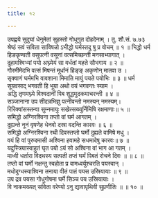 ```yaml
---
title: १२

---
```

उपह्वये सुदुघां धेनुमेतां सुहस्तो गोधुगुत दोहदेनाम् । तु. शौ.सं. ७.७३  
श्रेष्ठं सवं सविता साविषन्नो ऽभीद्धो घर्मस्तदु षु प्र वोचम् ॥ १ ॥ भिद्धो धर्म  
हिङकृण्वती वसुपत्नी वसूनां वत्समिच्छन्ती मनसाभ्यागात् ।  
दुहामश्विभ्यां पयो अघ्न्येयं सा वर्धतां महते सौभगाय ॥ २ ॥  
गौरमीमेदभि वत्सं मिषन्तं मूर्धानं हिङ्ङ् अकृणोन् मातवा उ ।  
सृक्वाणं घर्ममभि वावशाना मिमाति मायुं पयते पयोभिः ॥ ३ ॥ धर्म  
सूयवसाद् भगवती हि भूया अथो वयं भगवन्तः स्याम ।  
अद्धि तृणमघ्न्ये विश्वदानीं पिब शुद्धमुदकमाचरन्ती ॥ ४ ॥  
सञ्जानाना उप सीदन्नभिज्ञु पत्नीवन्तो नमस्यन् नमस्यम्।  
रिरिक्वांसस्तन्वा सुम्नमायुः सखेत्सख्युर्निमिषि रक्षमाणाः॥ ५ ॥  
समिद्धो अग्निरश्विना तप्तो वां घर्म आगतम् ।  
दुह्यन्ते नूनं वृषणेह धेनवो दस्रा वदन्ति कारवः ॥ ६ ॥  
समिद्धो अग्निरश्विना रथी दिवस्तप्तो घर्मो दुह्यते वामिषे मधु ।  
वयं हि वां पुरुदमासी अश्विना हवामहे सधमादेषु कारवः॥ ७ ॥  
यदुस्त्रियास्वाहुतं घृत पयो ऽयं सो अश्विना वां भाग आ गतम् ।  
माध्वी धर्तारा विदथस्य सत्पती तप्तं घर्मं पिबतं रोचने दिवः ॥ ॥ ८ ॥  
तप्तो वां घर्मो नक्षन्तु स्वहोता प्र वामध्वर्युश्चरति पयस्वान् ।  
मधोदुग्धस्याश्विना तनाया वीतं पातं पयस उस्रियायाः ॥ ९ ॥  
उप द्रव पयसा गोधुगोषमा घर्मे सिञ्च पय उस्रियायाः ।  
वि नाकमख्यत् सविता वरेण्यो ऽनु द्यावापृथिवी सुप्रणीतिः ॥ ॥ १० ॥  